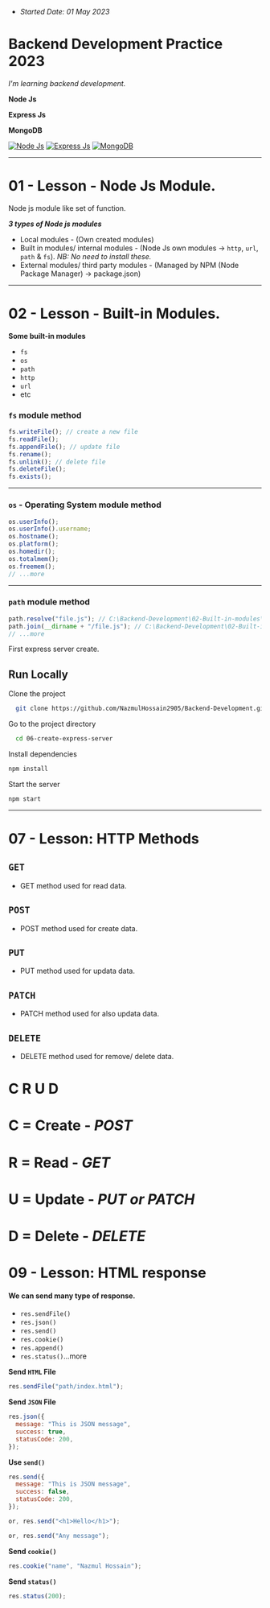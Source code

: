 - _Started Date: 01 May 2023_

# Backend Development Practice 2023

_I'm learning backend development._

**Node Js**

**Express Js**

**MongoDB**

[![Node Js](https://img.shields.io/badge/Node%20Js-84BB00?style=for-the-badge)](#)
[![Express Js](https://img.shields.io/badge/Express_js-9785CF?style=for-the-badge&logo=express&logoColor=FFFFFF&labelColor=7B7B7B)](#)
[![MongoDB](https://img.shields.io/badge/Mongo_DB-3F9542?style=for-the-badge&logo=mongodb&logoColor=3F9542&labelColor=black)](#)

---

<!-- ############################################################# -->
<!-- **01 - Lesson - Built-in Modules.** -->
<!-- ############################################################# -->

# **01 - Lesson - Node Js Module.**

Node js module like set of function.

**_3 types of Node js modules_**

- Local modules - (Own created modules)
- Built in modules/ internal modules - (Node Js own modules -> `http`, `url`, `path` & `fs`). _NB: No need to install these._
- External modules/ third party modules - (Managed by NPM (Node Package Manager) -> package.json)

---

<!-- ############################################################# -->
<!-- **02 - Lesson - Built-in Modules.** -->
<!-- ############################################################# -->

# **02 - Lesson - Built-in Modules.**

**Some built-in modules**

- `fs`
- `os`
- `path`
- `http`
- `url`
- etc

### **`fs`** module method

```javascript
fs.writeFile(); // create a new file
fs.readFile();
fs.appendFile(); // update file
fs.rename();
fs.unlink(); // delete file
fs.deleteFile();
fs.exists();
```

---

### **`os` - Operating System** module method

```javascript
os.userInfo();
os.userInfo().username;
os.hostname();
os.platform();
os.homedir();
os.totalmem();
os.freemem();
// ...more
```

---

### **`path`** module method

```javascript
path.resolve("file.js"); // C:\Backend-Development\02-Built-in-modules\file.js
path.join(__dirname + "/file.js"); // C:\Backend-Development\02-Built-in-modules\file.js
// ...more
```

<!-- ############################################################# -->
<!-- **06 - Lesson: Create Express Server** -->
<!-- ############################################################# -->

First express server create.

## Run Locally

Clone the project

```bash
  git clone https://github.com/NazmulHossain2905/Backend-Development.git
```

Go to the project directory

```bash
  cd 06-create-express-server
```

Install dependencies

```bash
npm install
```

Start the server

```bash
npm start
```

---

<!-- ############################################################# -->
<!-- **07 - Lesson: HTTP Methods** -->
<!-- ############################################################# -->

# **07 - Lesson: HTTP Methods**

## `GET`

- GET method used for read data.

## `POST`

- POST method used for create data.

## `PUT`

- PUT method used for updata data.

## `PATCH`

- PATCH method used for also updata data.

## `DELETE`

- DELETE method used for remove/ delete data.

# **C R U D**

# **C** = Create - _POST_

# **R** = Read - _GET_

# **U** = Update - _PUT or PATCH_

# **D** = Delete - _DELETE_

# **09 - Lesson: HTML response**

#### We can send many type of response.

- `res.sendFile()`
- `res.json()`
- `res.send()`
- `res.cookie()`
- `res.append()`
- `res.status()`...more

**Send `HTML` File**

```javascript
res.sendFile("path/index.html");
```

**Send `JSON` File**

```javascript
res.json({
  message: "This is JSON message",
  success: true,
  statusCode: 200,
});
```

**Use `send()`**

```javascript
res.send({
  message: "This is JSON message",
  success: false,
  statusCode: 200,
});

or, res.send("<h1>Hello</h1>");

or, res.send("Any message");
```

**Send `cookie()`**

```javascript
res.cookie("name", "Nazmul Hossain");
```

**Send `status()`**

```javascript
res.status(200);
```

<!-- ############################################################# -->
<!-- **07 - Lesson: HTTP Methods** -->
<!-- ############################################################# -->
